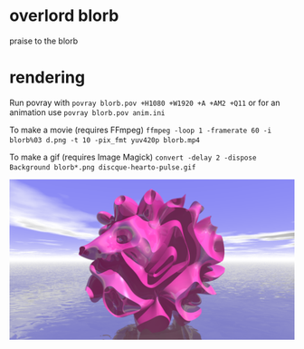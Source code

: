 # overlord blorb
praise to the blorb

# rendering
Run povray with `povray blorb.pov +H1080 +W1920 +A +AM2 +Q11` or for an animation use `povray blorb.pov anim.ini`

To make a movie (requires FFmpeg) `ffmpeg -loop 1 -framerate 60 -i blorb%03
d.png -t 10 -pix_fmt yuv420p blorb.mp4`

To make a gif (requires Image Magick) `convert -delay 2 -dispose Background blorb*.png discque-hearto-pulse.gif`

![president blorb](https://raw.githubusercontent.com/discatte/overlord_blorb/main/blorb.png)
